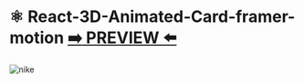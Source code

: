 # ⚛️ React-3D-Animated-Card-framer-motion [:arrow_right: PREVIEW :arrow_left:](https://erik161.github.io/React-3D-Animated-Card-framer-motion/) 

![nike](https://user-images.githubusercontent.com/26189854/161469806-caa1d111-79a8-49aa-b816-f8efa249335f.gif)














